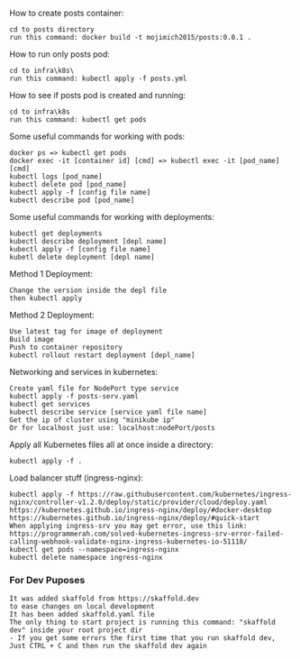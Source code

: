 

How to create posts container:

    cd to posts directory
    run this command: docker build -t mojimich2015/posts:0.0.1 .

How to run only posts pod:

    cd to infra\k8s\
    run this command: kubectl apply -f posts.yml

How to see if posts pod is created and running:

    cd to infra\k8s
    run this command: kubectl get pods

Some useful commands for working with pods:

    docker ps => kubectl get pods
    docker exec -it [container id] [cmd] => kubectl exec -it [pod_name] [cmd]
    kubectl logs [pod_name]
    kubectl delete pod [pod_name]
    kubectl apply -f [config file name]
    kubectl describe pod [pod_name]

Some useful commands for working with deployments:

    kubectl get deployments
    kubectl describe deployment [depl name]
    kubectl apply -f [config file name]
    kubetl delete deployment [depl name]

Method 1 Deployment:

    Change the version inside the depl file
    then kubectl apply

Method 2 Deployment:
    
    Use latest tag for image of deployment
    Build image
    Push to container repository
    kubectl rollout restart deployment [depl_name]

Networking and services in kubernetes:

    Create yaml file for NodePort type service
    kubectl apply -f posts-serv.yaml
    kubectl get services
    kubectl describe service [service yaml file name] 
    Get the ip of cluster using "minikube ip"
    Or for localhost just use: localhost:nodePort/posts

Apply all Kubernetes files all at once inside a directory:

    kubectl apply -f .

Load balancer stuff (ingress-nginx):

    kubectl apply -f https://raw.githubusercontent.com/kubernetes/ingress-nginx/controller-v1.2.0/deploy/static/provider/cloud/deploy.yaml
    https://kubernetes.github.io/ingress-nginx/deploy/#docker-desktop
    https://kubernetes.github.io/ingress-nginx/deploy/#quick-start
    When applying ingress-srv you may get error, use this link: https://programmerah.com/solved-kubernetes-ingress-srv-error-failed-calling-webhook-validate-nginx-ingress-kubernetes-io-51118/
    kubectl get pods --namespace=ingress-nginx
    kubectl delete namespace ingress-nginx

### For Dev Puposes

    It was added skaffold from https://skaffold.dev
    to ease changes on local development
    It has been added skaffold.yaml file 
    The only thing to start project is running this command: "skaffold dev" inside your root project dir
    - If you get some errors the first time that you run skaffold dev, Just CTRL + C and then run the skaffold dev again
    
